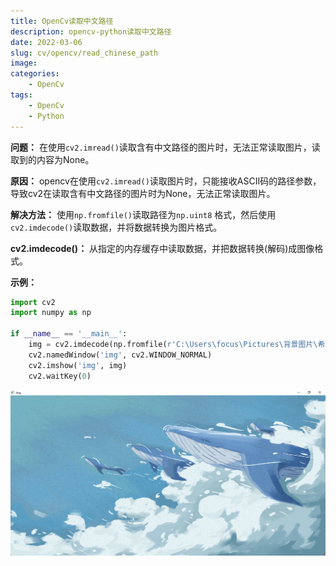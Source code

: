 ```yaml
---
title: OpenCv读取中文路径
description: opencv-python读取中文路径
date: 2022-03-06
slug: cv/opencv/read_chinese_path
image: 
categories:
    - OpenCv
tags:
    - OpenCv
    - Python
---
```


**问题：** 在使用`cv2.imread()`读取含有中文路径的图片时，无法正常读取图片，读取到的内容为None。

**原因：** opencv在使用`cv2.imread()`读取图片时，只能接收ASCII码的路径参数，导致cv2在读取含有中文路径的图片时为None，无法正常读取图片。

**解决方法：** 使用`np.fromfile()`读取路径为`np.uint8`	格式，然后使用`cv2.imdecode()`读取数据，并将数据转换为图片格式。

**cv2.imdecode()：** 从指定的内存缓存中读取数据，并把数据转换(解码)成图像格式。

**示例：**

```python
import cv2
import numpy as np

if __name__ == '__main__':
    img = cv2.imdecode(np.fromfile(r'C:\Users\focus\Pictures\背景图片\希望之鲸.jpg', dtype=np.uint8), cv2.IMREAD_COLOR)
    cv2.namedWindow('img', cv2.WINDOW_NORMAL)
    cv2.imshow('img', img)
    cv2.waitKey(0)
```

<div style="text-align: center;">
    <img src="./OpenCv读取中文路径.png" title="" alt="OpenCv读取中文路径">
</div>
